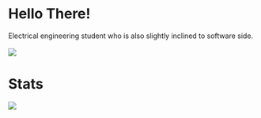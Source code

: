 # Hello There!
Electrical engineering student who is also slightly inclined to software side.
<br>
<br>
![](https://komarev.com/ghpvc/?username=AUS616&color=ff69b4&style=plastic&label=PROFILE+VIEWS+SINCE+APR+2024+)




# Stats

<img align="left" wdith="47%" src="https://github-readme-stats.vercel.app/api?username=AUS616&show_icons=true&theme=tokyonight" />












